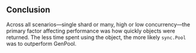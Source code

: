 ## Conclusion

Across all scenarios—single shard or many, high or low concurrency—the primary factor affecting performance was how quickly objects were returned. The less time spent using the object, the more likely `sync.Pool` was to outperform GenPool.
